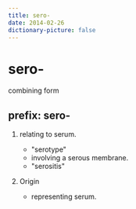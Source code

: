 ```yaml
---
title: sero-
date: 2014-02-26
dictionary-picture: false
---
```


# sero-

combining form

## prefix: sero-

1. relating to serum.
	- "serotype"
	- involving a serous membrane.
	- "serositis"
 
2. Origin
	- representing serum.



